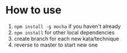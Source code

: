 How to use
==============
1. `npm install -g mocha` if you haven't already
1. `npm install` for other local dependencies
1. create branch for each new kata/technique
1. reverse to master to start new one
